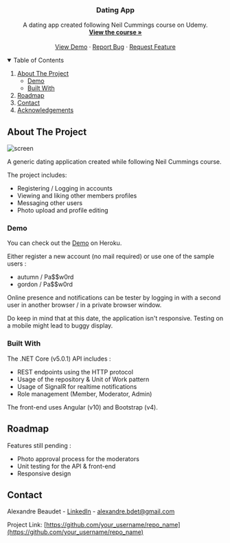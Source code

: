<!-- PROJECT LOGO -->
<br />
<p align="center">
  <h3 align="center">Dating App</h3>

  <p align="center">
    A dating app created following Neil Cummings course on Udemy. 
    <br />
    <a href="https://www.udemy.com/course/build-an-app-with-aspnet-core-and-angular-from-scratch/"><strong>View the course »</strong></a>
    <br />
    <br />
    <a href="https://datingapp-ab.herokuapp.com/">View Demo</a>
    ·
    <a href="https://github.com/alexbdet/dating-app/issues">Report Bug</a>
    ·
    <a href="https://github.com/alexbdet/dating-app/issues">Request Feature</a>
  </p>
</p>



<!-- TABLE OF CONTENTS -->
<details open="open">
  <summary>Table of Contents</summary>
  <ol>
    <li>
      <a href="#about-the-project">About The Project</a>
      <ul>
        <li><a href="#demo">Demo</a></li>
        <li><a href="#built-with">Built With</a></li>
      </ul>
    </li>
    <li><a href="#roadmap">Roadmap</a></li>
    <li><a href="#contact">Contact</a></li>
    <li><a href="#acknowledgements">Acknowledgements</a></li>
  </ol>
</details>



<!-- ABOUT THE PROJECT -->
## About The Project

![screen](https://res.cloudinary.com/alexbdet/image/upload/v1615773975/Capture_j1mpqs.jpg)


A generic dating application created while following Neil Cummings course.

The project includes:
* Registering / Logging in accounts
* Viewing and liking other members profiles
* Messaging other users
* Photo upload and profile editing

### Demo

You can check out the [Demo](https://datingapp-ab.herokuapp.com) on Heroku.

Either register a new account (no mail required) or use one of the sample users :
* autumn / Pa$$w0rd
* gordon / Pa$$w0rd

Online presence and notifications can be tester by logging in with a second user in another browser / in a private browser window.

Do keep in mind that at this date, the application isn't responsive. Testing on a mobile might lead to buggy display.

### Built With

The .NET Core (v5.0.1) API includes :
* REST endpoints using the HTTP protocol 
* Usage of the repository & Unit of Work pattern
* Usage of SignalR for realtime notifications
* Role management (Member, Moderator, Admin)

The front-end uses Angular (v10) and Bootstrap (v4).

<!-- ROADMAP -->
## Roadmap

Features still pending :
* Photo approval process for the moderators
* Unit testing for the API & front-end
* Responsive design

<!-- CONTACT -->
## Contact

Alexandre Beaudet - [LinkedIn](https://www.linkedin.com/in/alex-beaudet/) - alexandre.bdet@gmail.com

Project Link: [https://github.com/your_username/repo_name](https://github.com/your_username/repo_name)

 
